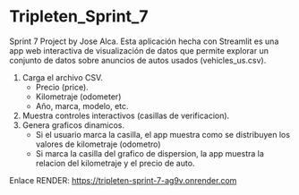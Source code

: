 # Tripleten_Sprint_7
Sprint 7 Project by Jose Alca.
Esta aplicación hecha con Streamlit es una app web interactiva de visualización de datos que permite explorar un conjunto de datos sobre anuncios de autos usados (vehicles_us.csv).
1) Carga el archivo CSV.
    - Precio (price).
    - Kilometraje (odometer)
    - Año, marca, modelo, etc.
2) Muestra controles interactivos (casillas de verificacion).
3) Genera graficos dinamicos.
    - Si el usuario marca la casilla, el app muestra como se distribuyen los valores de kilometraje (odometro)
    - Si marca la casilla del grafico de dispersion, la app muestra la relacion del kilometraje y el precio de auto.

Enlace RENDER: https://tripleten-sprint-7-ag9v.onrender.com